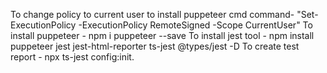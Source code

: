 To change policy to current user to install puppeteer cmd command- "Set-ExecutionPolicy -ExecutionPolicy RemoteSigned -Scope CurrentUser"
To install puppeteer - npm i puppeteer --save
To install jest tool - npm install puppeteer jest jest-html-reporter ts-jest @types/jest -D
To create test report - npx ts-jest config:init.
